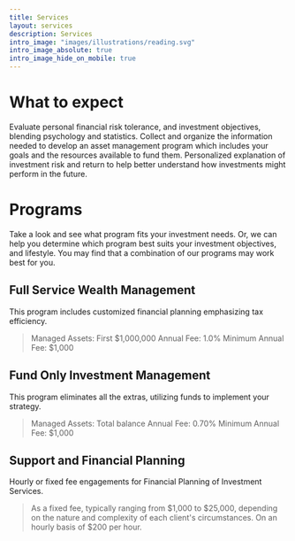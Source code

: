 ```yaml
---
title: Services
layout: services
description: Services
intro_image: "images/illustrations/reading.svg"
intro_image_absolute: true
intro_image_hide_on_mobile: true
---
```


# What to expect

Evaluate personal financial risk tolerance, and investment objectives, blending psychology and statistics.
Collect and organize the information needed to develop an asset management program which includes your goals and the resources available to fund them.
Personalized explanation of investment risk and return to help better understand how investments might perform in the future.

# Programs

Take a look and see what program fits your investment needs. Or, we can help you determine which program best suits your investment objectives, and lifestyle. You may find that a combination of our programs may work best for you.

## Full Service Wealth Management

This program includes customized financial planning emphasizing tax efficiency.

> Managed Assets: First $1,000,000
> Annual Fee: 1.0%
> Minimum Annual Fee: $1,000

## Fund Only Investment Management

This program eliminates all the extras, utilizing funds to implement your strategy.

> Managed Assets: Total balance
> Annual Fee: 0.70%
> Minimum Annual Fee: $1,000

## Support and Financial Planning

Hourly or fixed fee engagements for Financial Planning of Investment Services.

> As a fixed fee, typically ranging from $1,000 to $25,000, depending on the nature and complexity of each client's circumstances.
> On an hourly basis of $200 per hour.
